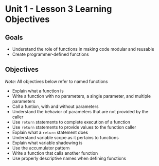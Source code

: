 # Unit 1 - Lesson 3 Learning Objectives

## Goals

- Understand the role of functions in making code modular and reusable
- Create programmer-defined functions

## Objectives

*Note:* All objectives below refer to named functions

- Explain what a function is
- Write a function with no parameters, a single parameter, and multiple parameters
- Call a funtion, with and without parameters
- Understand the behavior of parameters that are not provided by the caller
- Use `return` statements to complete execution of a function
- Use `return` statements to provide values to the function caller
- Explain what a `return` statement does
- Understand variable scope as it pertains to functions
- Explain what variable shadowing is
- Use the accumulator pattern
- Write a function that calls another function
- Use properly descriptive names when defining functions
